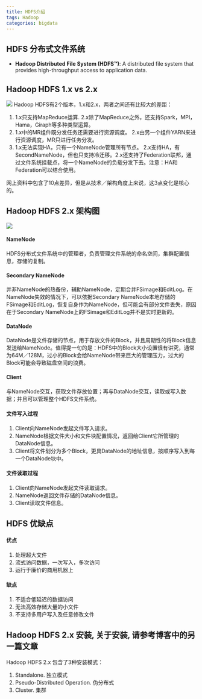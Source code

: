 ```yaml
---
title: HDFS介绍
tags: Hadoop
categories: bigdata
---
```


## HDFS 分布式文件系统
- __Hadoop Distributed File System (HDFS™)__: A distributed file system that provides high-throughput access to application data.

## Hadoop HDFS 1.x vs 2.x
![](/images/Hadoop_1_x_vs_2_x.png)
Hadoop HDFS有2个版本，1.x和2.x，两者之间还有比较大的差距：
1. 1.x只支持MapReduce运算. 2.x除了MapReduce之外，还支持Spark，MPI，Hama，Giraph等多种类型运算。
2. 1.x中的MR组件既分发任务还需要进行资源调度。 2.x由另一个组件YARN来进行资源调度，MR只进行任务分发。
3. 1.x无法实现HA，只有一个NameNode管理所有节点。 2.x支持HA，有SecondNameNode，但也只支持冷迁移。2.x还支持了Federation联邦，通过文件系统挂载点，将一个NameNode的负载分发下去。注意：HA和Federation可以结合使用。

网上资料中包含了10点差异，但是从技术／架构角度上来说，这3点变化是核心的。

## Hadoop HDFS 2.x 架构图
![](/images/Hadoop_HDFS_2_x.png)

#### NameNode
HDFS分布式文件系统中的管理者，负责管理文件系统的命名空间，集群配置信息，存储的复制。
#### Secondary NameNode
并非NameNode的热备份，辅助NameNode，定期合并FSimage和EditLog。在NameNode失效的情况下，可以依据Secondary NameNode本地存储的FSimage和EditLog，恢复自身作为NameNode，但可能会有部分文件丢失，原因在于Secondary NameNode上的FSimage和EditLog并不是实时更新的。
#### DataNode
DataNode是文件存储的节点，用于存放文件的Block，并且周期性的将Block信息发送给NameNode。值得提一句的是：HDFS中的Block大小设置很有讲究，通常为64M／128M，过小的Block会给NameNode带来巨大的管理压力，过大的Block可能会导致磁盘空间的浪费。
#### Client
与NameNode交互，获取文件存放位置；再与DataNode交互，读取或写入数据；并且可以管理整个HDFS文件系统。
#### 文件写入过程
1. Client向NameNode发起文件写入请求。
2. NameNode根据文件大小和文件块配置情况，返回给Client它所管理的DataNode信息。
3. Client将文件划分为多个Block，更具DataNode的地址信息，按顺序写入到每一个DataNode块中。
#### 文件读取过程
1. Client向NameNode发起文件读取请求。
2. NameNode返回文件存储的DataNode信息。
3. Client读取文件信息。

## HDFS 优缺点
#### 优点
1. 处理超大文件
2. 流式访问数据，一次写入，多次访问
3. 运行于廉价的商用机器上

#### 缺点
1. 不适合低延迟的数据访问
2. 无法高效存储大量的小文件
3. 不支持多用户写入及任意修改文件

## Hadoop HDFS 2.x 安装, 关于安装, 请参考博客中的另一篇文章
Hadoop HDFS 2.x 包含了3种安装模式：
1. Standalone. 独立模式
2. Pseudo-Distributed Operation. 伪分布式
3. Cluster. 集群
